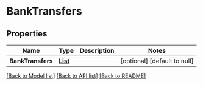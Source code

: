 # BankTransfers
## Properties

| Name | Type | Description | Notes |
|------------ | ------------- | ------------- | -------------|
| **BankTransfers** | [**List**](BankTransfer.md) |  | [optional] [default to null] |

[[Back to Model list]](../README.md#documentation-for-models) [[Back to API list]](../README.md#documentation-for-api-endpoints) [[Back to README]](../README.md)

